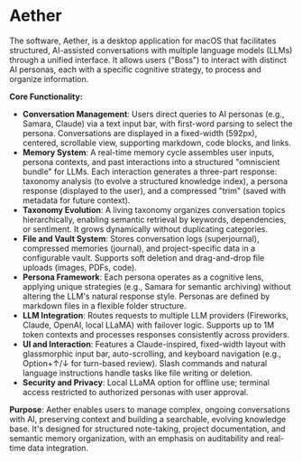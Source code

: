 # Aether

The software, Aether, is a desktop application for macOS that facilitates structured, AI-assisted conversations with multiple language models (LLMs) through a unified interface. It allows users ("Boss") to interact with distinct AI personas, each with a specific cognitive strategy, to process and organize information.

**Core Functionality:**
- **Conversation Management**: Users direct queries to AI personas (e.g., Samara, Claude) via a text input bar, with first-word parsing to select the persona. Conversations are displayed in a fixed-width (592px), centered, scrollable view, supporting markdown, code blocks, and links.
- **Memory System**: A real-time memory cycle assembles user inputs, persona contexts, and past interactions into a structured "omniscient bundle" for LLMs. Each interaction generates a three-part response: taxonomy analysis (to evolve a structured knowledge index), a persona response (displayed to the user), and a compressed "trim" (saved with metadata for future context).
- **Taxonomy Evolution**: A living taxonomy organizes conversation topics hierarchically, enabling semantic retrieval by keywords, dependencies, or sentiment. It grows dynamically without duplicating categories.
- **File and Vault System**: Stores conversation logs (superjournal), compressed memories (journal), and project-specific data in a configurable vault. Supports soft deletion and drag-and-drop file uploads (images, PDFs, code).
- **Persona Framework**: Each persona operates as a cognitive lens, applying unique strategies (e.g., Samara for semantic archiving) without altering the LLM's natural response style. Personas are defined by markdown files in a flexible folder structure.
- **LLM Integration**: Routes requests to multiple LLM providers (Fireworks, Claude, OpenAI, local LLaMA) with failover logic. Supports up to 1M token contexts and processes responses consistently across providers.
- **UI and Interaction**: Features a Claude-inspired, fixed-width layout with glassmorphic input bar, auto-scrolling, and keyboard navigation (e.g., Option+↑/↓ for turn-based review). Slash commands and natural language instructions handle tasks like file writing or deletion.
- **Security and Privacy**: Local LLaMA option for offline use; terminal access restricted to authorized personas with user approval.

**Purpose**: Aether enables users to manage complex, ongoing conversations with AI, preserving context and building a searchable, evolving knowledge base. It's designed for structured note-taking, project documentation, and semantic memory organization, with an emphasis on auditability and real-time data integration.